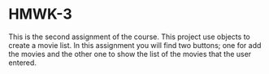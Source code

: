# HMWK-3
This is the second assignment of the course. This project use objects to create a movie list. In this assignment you will find two buttons; one for add the movies and the other one to show the list of the movies that the user entered. 
